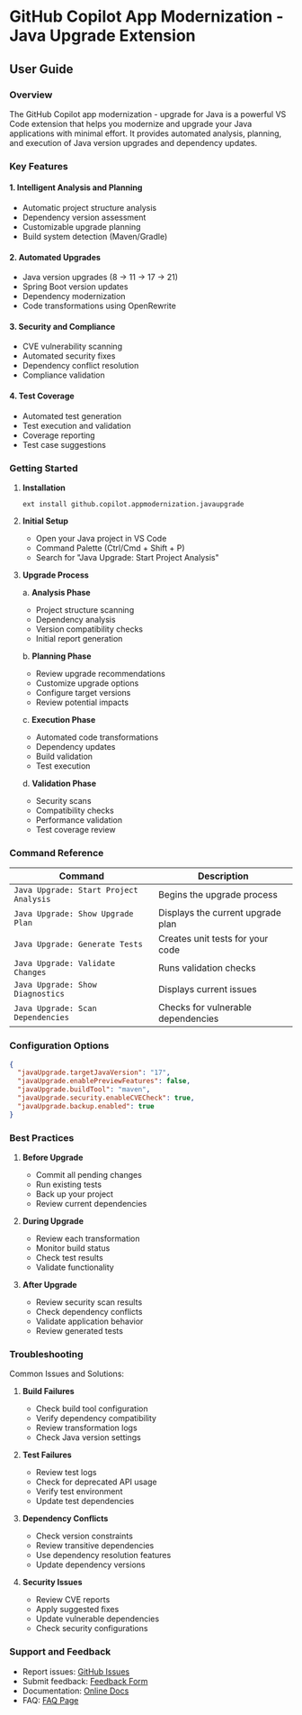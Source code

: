 # GitHub Copilot App Modernization - Java Upgrade Extension

## User Guide

### Overview
The GitHub Copilot app modernization - upgrade for Java is a powerful VS Code extension that helps you modernize and upgrade your Java applications with minimal effort. It provides automated analysis, planning, and execution of Java version upgrades and dependency updates.

### Key Features

#### 1. Intelligent Analysis and Planning
- Automatic project structure analysis
- Dependency version assessment
- Customizable upgrade planning
- Build system detection (Maven/Gradle)

#### 2. Automated Upgrades
- Java version upgrades (8 → 11 → 17 → 21)
- Spring Boot version updates
- Dependency modernization
- Code transformations using OpenRewrite

#### 3. Security and Compliance
- CVE vulnerability scanning
- Automated security fixes
- Dependency conflict resolution
- Compliance validation

#### 4. Test Coverage
- Automated test generation
- Test execution and validation
- Coverage reporting
- Test case suggestions

### Getting Started

1. **Installation**
   ```
   ext install github.copilot.appmodernization.javaupgrade
   ```

2. **Initial Setup**
   - Open your Java project in VS Code
   - Command Palette (Ctrl/Cmd + Shift + P)
   - Search for "Java Upgrade: Start Project Analysis"

3. **Upgrade Process**

   a. **Analysis Phase**
   - Project structure scanning
   - Dependency analysis
   - Version compatibility checks
   - Initial report generation

   b. **Planning Phase**
   - Review upgrade recommendations
   - Customize upgrade options
   - Configure target versions
   - Review potential impacts

   c. **Execution Phase**
   - Automated code transformations
   - Dependency updates
   - Build validation
   - Test execution

   d. **Validation Phase**
   - Security scans
   - Compatibility checks
   - Performance validation
   - Test coverage review

### Command Reference

| Command | Description |
|---------|-------------|
| `Java Upgrade: Start Project Analysis` | Begins the upgrade process |
| `Java Upgrade: Show Upgrade Plan` | Displays the current upgrade plan |
| `Java Upgrade: Generate Tests` | Creates unit tests for your code |
| `Java Upgrade: Validate Changes` | Runs validation checks |
| `Java Upgrade: Show Diagnostics` | Displays current issues |
| `Java Upgrade: Scan Dependencies` | Checks for vulnerable dependencies |

### Configuration Options

```json
{
  "javaUpgrade.targetJavaVersion": "17",
  "javaUpgrade.enablePreviewFeatures": false,
  "javaUpgrade.buildTool": "maven",
  "javaUpgrade.security.enableCVECheck": true,
  "javaUpgrade.backup.enabled": true
}
```

### Best Practices

1. **Before Upgrade**
   - Commit all pending changes
   - Run existing tests
   - Back up your project
   - Review current dependencies

2. **During Upgrade**
   - Review each transformation
   - Monitor build status
   - Check test results
   - Validate functionality

3. **After Upgrade**
   - Review security scan results
   - Check dependency conflicts
   - Validate application behavior
   - Review generated tests

### Troubleshooting

Common Issues and Solutions:

1. **Build Failures**
   - Check build tool configuration
   - Verify dependency compatibility
   - Review transformation logs
   - Check Java version settings

2. **Test Failures**
   - Review test logs
   - Check for deprecated API usage
   - Verify test environment
   - Update test dependencies

3. **Dependency Conflicts**
   - Check version constraints
   - Review transitive dependencies
   - Use dependency resolution features
   - Update dependency versions

4. **Security Issues**
   - Review CVE reports
   - Apply suggested fixes
   - Update vulnerable dependencies
   - Check security configurations

### Support and Feedback

- Report issues: [GitHub Issues](https://github.com/microsoft/vscode-java-pack/issues)
- Submit feedback: [Feedback Form](https://aka.ms/AM4JFeedback)
- Documentation: [Online Docs](https://aka.ms/java-upgrade-docs)
- FAQ: [FAQ Page](https://aka.ms/ghcp-appmod/java-upgrade-faq)
